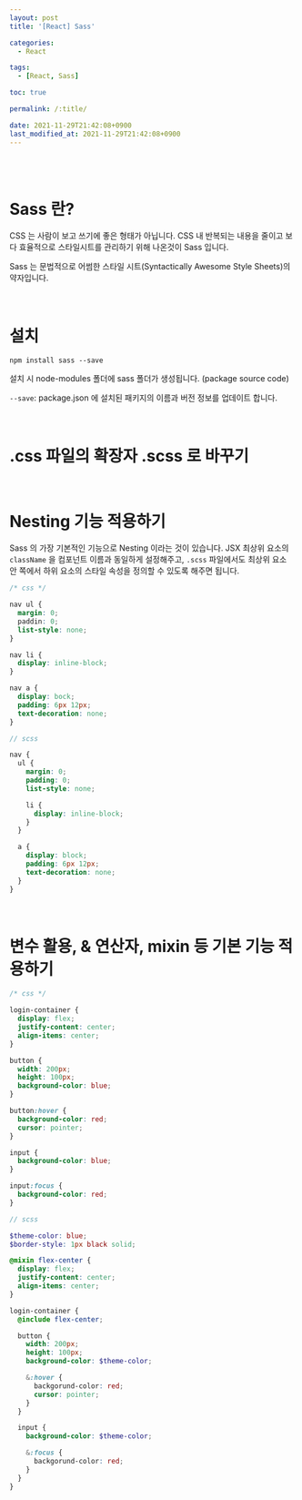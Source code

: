 ```yaml
---
layout: post
title: '[React] Sass'

categories:
  - React

tags:
  - [React, Sass]

toc: true

permalink: /:title/

date: 2021-11-29T21:42:08+0900
last_modified_at: 2021-11-29T21:42:08+0900
---
```


<br>
<br>

# Sass 란?

CSS 는 사람이 보고 쓰기에 좋은 형태가 아닙니다. CSS 내 반복되는 내용을 줄이고 보다 효율적으로 스타일시트를 관리하기 위해 나온것이 Sass 입니다.

Sass 는 문법적으로 어썸한 스타일 시트(Syntactically Awesome Style Sheets)의 약자입니다.

<br>

# 설치

```
npm install sass --save
```

설치 시 node-modules 폴더에 sass 폴더가 생성됩니다. (package source code)

`--save`: package.json 에 설치된 패키지의 이름과 버전 정보를 업데이트 합니다.

<br>

# .css 파일의 확장자 .scss 로 바꾸기

<br>

# Nesting 기능 적용하기

Sass 의 가장 기본적인 기능으로 Nesting 이라는 것이 있습니다. JSX 최상위 요소의 `className` 을 컴포넌트 이름과 동일하게 설정해주고, `.scss` 파일에서도 최상위 요소 안 쪽에서 하위 요소의 스타일 속성을 정의할 수 있도록 해주면 됩니다.

```css
/* css */

nav ul {
  margin: 0;
  paddin: 0;
  list-style: none;
}

nav li {
  display: inline-block;
}

nav a {
  display: bock;
  padding: 6px 12px;
  text-decoration: none;
}
```

```scss
// scss

nav {
  ul {
    margin: 0;
    padding: 0;
    list-style: none;

    li {
      display: inline-block;
    }
  }

  a {
    display: block;
    padding: 6px 12px;
    text-decoration: none;
  }
}
```

<br>

# 변수 활용, & 연산자, mixin 등 기본 기능 적용하기

```css
/* css */

login-container {
  display: flex;
  justify-content: center;
  align-items: center;
}

button {
  width: 200px;
  height: 100px;
  background-color: blue;
}

button:hover {
  background-color: red;
  cursor: pointer;
}

input {
  background-color: blue;
}

input:focus {
  background-color: red;
}
```

```scss
// scss

$theme-color: blue;
$border-style: 1px black solid;

@mixin flex-center {
  display: flex;
  justify-content: center;
  align-items: center;
}

login-container {
  @include flex-center;

  button {
    width: 200px;
    height: 100px;
    background-color: $theme-color;

    &:hover {
      backgorund-color: red;
      cursor: pointer;
    }
  }

  input {
    background-color: $theme-color;

    &:focus {
      backgorund-color: red;
    }
  }
}
```
